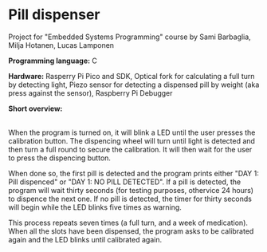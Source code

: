 # Pill dispenser
<p>Project for "Embedded Systems Programming" course by Sami Barbaglia, Milja Hotanen, Lucas Lamponen</p>
<p><b>Programming language:</b> C</p>
<p><b>Hardware:</b> Rasperry Pi Pico and SDK, Optical fork for calculating a full turn by detecting light, Piezo sensor for detecting a dispensed pill by weight (aka press against the sensor), Raspberry Pi Debugger</p>

<p><b>Short overview:</b></p>
<br>When the program is turned on, it will blink a LED until the user presses the calibration button. The dispencing wheel will turn until light is detected and then turn a full round to secure the calibration.
It will then wait for the user to press the dispencing button.</br>

<p>When done so, the first pill is detected and the program prints either "DAY 1: Pill dispenced" or "DAY 1: NO PILL DETECTED". 
If a pill is detected, the program will wait thirty seconds (for testing purposes, othervice 24 hours) to dispence the next one.
If no pill is detected, the timer for thirty seconds will begin while the LED blinks five times as warning. </p>

<p>This process repeats seven times (a full turn, and a week of medication). 
When all the slots have been dispensed, the program asks to be calibrated again and the LED blinks until calibrated again.</p>
